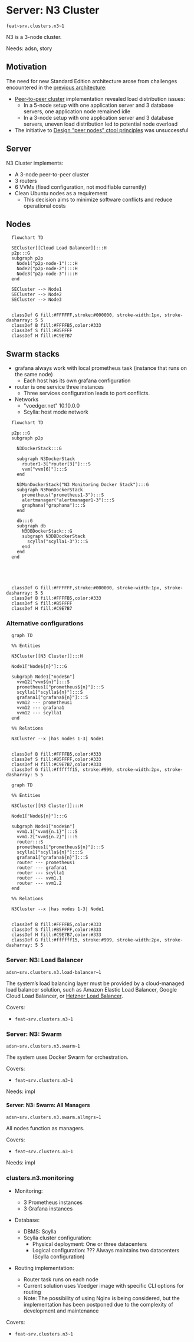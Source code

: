 # Server: N3 Cluster

`feat~srv.clusters.n3~1`

N3 is a 3-node cluster.

Needs: adsn, story

## Motivation

The need for new Standard Edition architecture arose from challenges encountered in the [previous architecture](c2.n5.md):

- [Peer-to-peer cluster](https://github.com/voedger/voedger/issues/1891) implementation revealed load distribution issues:
  - In a 5-node setup with one application server and 3 database servers, one application node remained idle
  - In a 3-node setup with one application server and 3 database servers, uneven load distribution led to potential node overload
- The initiative to [Design "peer nodes" ctool principles](https://github.com/voedger/voedger/issues/2550) was unsuccessful

## Server

N3 Cluster implements:

- A 3-node peer-to-peer cluster
- 3 routers
- 6 VVMs (fixed configuration, not modifiable currently)
- Clean Ubuntu nodes as a requirement
  - This decision aims to minimize software conflicts and reduce operational costs

## Nodes

```mermaid
  flowchart TD

  SECluster[[Cloud Load Balancer]]:::H
  p2p:::G
  subgraph p2p
    Node1("p2p-node-1"):::H
    Node2("p2p-node-2"):::H
    Node3("p2p-node-3"):::H
  end

  SECluster --> Node1
  SECluster --> Node2
  SECluster --> Node3


  classDef G fill:#FFFFFF,stroke:#000000, stroke-width:1px, stroke-dasharray: 5 5
  classDef B fill:#FFFFB5,color:#333
  classDef S fill:#B5FFFF
  classDef H fill:#C9E7B7
```  

## Swarm stacks

- grafana always work with local prometheus task (instance that runs on the same node)
  - Each host has its own grafana configuration
- router is one service three instances
  - Three services configuration leads to port conflicts.
- Networks
  - "voedger.net" 10.10.0.0
  - Scylla: host mode network

```mermaid
  flowchart TD

  p2p:::G
  subgraph p2p

    N3DockerStack:::G
    
    subgraph N3DockerStack
      router1-3["router[3]"]:::S
      vvm["vvm[6]"]:::S
    end

    N3MonDockerStack("N3 Monitoring Docker Stack"):::G
    subgraph N3MonDockerStack
      prometheus("prometheus1-3"):::S
      alertmanager("alertmanager1-3"):::S
      graphana("graphana"):::S
    end

    db:::G
    subgraph db
      N3DBDockerStack:::G
      subgraph N3DBDockerStack
        scylla("scylla1-3"):::S
      end
    end    
  end





  classDef G fill:#FFFFFF,stroke:#000000, stroke-width:1px, stroke-dasharray: 5 5
  classDef B fill:#FFFFB5,color:#333
  classDef S fill:#B5FFFF
  classDef H fill:#C9E7B7
```

### Alternative configurations

```mermaid
  graph TD

  %% Entities

  N3Cluster[[N3 Cluster]]:::H

  Node1["Node${n}"]:::G

  subgraph Node1["node$n"]
    vvm12["vvm${n}"]:::S
    prometheus1["prometheus${n}"]:::S
    scylla1["scylla${n}"]:::S
    grafana1["grafana${n}"]:::S
    vvm12 --- prometheus1
    vvm12 --- grafana1
    vvm12 --- scylla1
  end

  %% Relations

  N3Cluster --x |has nodes 1-3| Node1


  classDef B fill:#FFFFB5,color:#333
  classDef S fill:#B5FFFF,color:#333
  classDef H fill:#C9E7B7,color:#333
  classDef G fill:#ffffff15, stroke:#999, stroke-width:2px, stroke-dasharray: 5 5
```  

```mermaid
  graph TD

  %% Entities

  N3Cluster[[N3 Cluster]]:::H

  Node1["Node${n}"]:::G

  subgraph Node1["node$n"]
    vvm1.1["vvm${n.1}"]:::S
    vvm1.2["vvm${n.2}"]:::S
    router:::S
    prometheus1["prometheus${n}"]:::S
    scylla1["scylla${n}"]:::S
    grafana1["grafana${n}"]:::S
    router --- prometheus1
    router --- grafana1
    router --- scylla1
    router --- vvm1.1
    router --- vvm1.2
  end

  %% Relations

  N3Cluster --x |has nodes 1-3| Node1


  classDef B fill:#FFFFB5,color:#333
  classDef S fill:#B5FFFF,color:#333
  classDef H fill:#C9E7B7,color:#333
  classDef G fill:#ffffff15, stroke:#999, stroke-width:2px, stroke-dasharray: 5 5
```  

### Server: N3: Load Balancer
`adsn~srv.clusters.n3.load-balancer~1`

The system’s load balancing layer must be provided by a cloud-managed load balancer solution, such as Amazon Elastic Load Balancer, Google Cloud Load Balancer, or [Hetzner Load Balancer](https://www.hetzner.com/cloud/load-balancer).

Covers:
- `feat~srv.clusters.n3~1`

### Server: N3: Swarm
`adsn~srv.clusters.n3.swarm~1`

The system uses Docker Swarm for orchestration.

Covers:
- `feat~srv.clusters.n3~1`

Needs: impl

#### Server: N3: Swarm: All Managers
`adsn~srv.clusters.n3.swarm.allmgrs~1`

All nodes function as managers.

Covers:
- `feat~srv.clusters.n3~1`

Needs: impl  

### clusters.n3.monitoring

- Monitoring:
  - 3 Prometheus instances
  - 3 Grafana instances

- Database:
  - DBMS: Scylla
  - Scylla cluster configuration:
    - Physical deployment: One or three datacenters
    - Logical configuration: ??? Always maintains two datacenters (Scylla configuration)

- Routing implementation:
  - Router task runs on each node
  - Current solution uses Voedger image with specific CLI options for routing
  - Note: The possibility of using Nginx is being considered, but the implementation has been postponed due to the complexity of development and maintenance

Covers:
- `feat~srv.clusters.n3~1`
